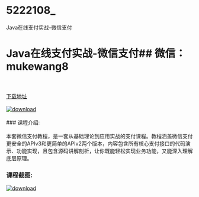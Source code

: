 # 5222108_
Java在线支付实战-微信支付
# Java在线支付实战-微信支付## 微信：mukewang8
<br/></br>[下载地址](http://www.36tz.cn/article/5222108 "下载地址")
<br/></br>[![download](http://36tz.cn/muke_img/2021_12_1-64-300x181.png "下载地址")](http://www.36tz.cn/article/5222108 "下载地址")
<br/></br>### 课程介绍:<br/></br>本套微信支付教程，是一套从基础理论到应用实战的支付课程。教程涵盖微信支付更安全的APIv3和更简单的APIv2两个版本，内容包含所有核心支付接口的代码演示、功能实现，且包含源码讲解剖析，让你既能轻松实现业务功能，又能深入理解底层原理。

### 课程截图:
[![download](http://36tz.cn/muke_img/2021_12_2-28.png "下载地址")](http://www.36tz.cn/article/5222108 "下载地址")
